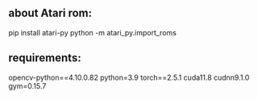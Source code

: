 ## about Atari rom:
pip install atari-py
python -m atari_py.import_roms <path to folder>

## requirements:
opencv-python==4.10.0.82
python=3.9
torch==2.5.1 cuda11.8 cudnn9.1.0
gym=0.15.7